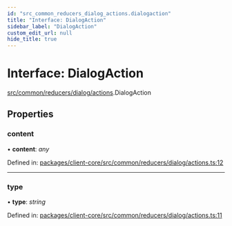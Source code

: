 ```yaml
---
id: "src_common_reducers_dialog_actions.dialogaction"
title: "Interface: DialogAction"
sidebar_label: "DialogAction"
custom_edit_url: null
hide_title: true
---
```


# Interface: DialogAction

[src/common/reducers/dialog/actions](../modules/src_common_reducers_dialog_actions.md).DialogAction

## Properties

### content

• **content**: *any*

Defined in: [packages/client-core/src/common/reducers/dialog/actions.ts:12](https://github.com/xr3ngine/xr3ngine/blob/2d83606b6/packages/client-core/src/common/reducers/dialog/actions.ts#L12)

___

### type

• **type**: *string*

Defined in: [packages/client-core/src/common/reducers/dialog/actions.ts:11](https://github.com/xr3ngine/xr3ngine/blob/2d83606b6/packages/client-core/src/common/reducers/dialog/actions.ts#L11)
